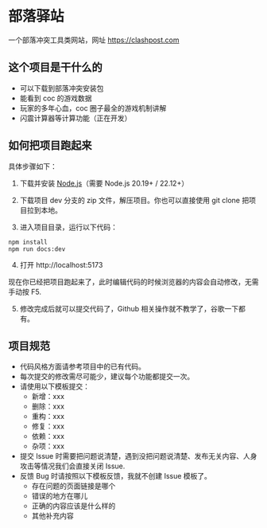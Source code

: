 # 部落驿站

一个部落冲突工具类网站，网址 https://clashpost.com

## 这个项目是干什么的

- 可以下载到部落冲突安装包
- 能看到 coc 的游戏数据
- 玩家的多年心血，coc 圈子最全的游戏机制讲解
- 闪震计算器等计算功能（正在开发）

## 如何把项目跑起来

具体步骤如下：

1. 下载并安装 [Node.js](https://nodejs.org/en)（需要 Node.js 20.19+ / 22.12+）

2. 下载项目 dev 分支的 zip 文件，解压项目。你也可以直接使用 git clone 把项目拉到本地。

3. 进入项目目录，运行以下代码：

```
npm install
npm run docs:dev
```

4. 打开 http://localhost:5173

现在你已经把项目跑起来了，此时编辑代码的时候浏览器的内容会自动修改，无需手动按 F5.

5. 修改完成后就可以提交代码了，Github 相关操作就不教学了，谷歌一下都有。

## 项目规范

- 代码风格方面请参考项目中的已有代码。
- 每次提交的修改需尽可能少，建议每个功能都提交一次。
- 请使用以下模板提交：
    - 新增：xxx
    - 删除：xxx
    - 重构：xxx
    - 修复：xxx
    - 依赖：xxx
    - 杂项：xxx
- 提交 Issue 时需要把问题说清楚，遇到没把问题说清楚、发布无关内容、人身攻击等情况我们会直接关闭 Issue.
- 反馈 Bug 时请按照以下模板反馈，我就不创建 Issue 模板了。
    - 存在问题的页面链接是哪个
    - 错误的地方在哪儿
    - 正确的内容应该是什么样的
    - 其他补充内容
